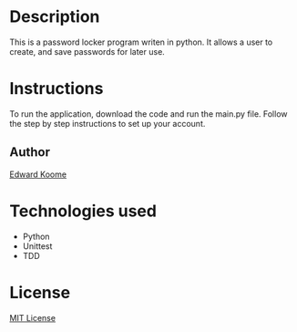 # Description 

This is a password locker program writen in python. It allows a user to create, and save passwords for later use.

# Instructions

To run the application, download the code and run the main.py file. Follow the step by step instructions to set up your account.



## Author

[Edward Koome](https://github.com/KoomeA)


# Technologies used 

- Python
- Unittest
- TDD

# License
[MIT License](https://raw.githubusercontent.com/KoomeA/p-manager/master/LICENCE)